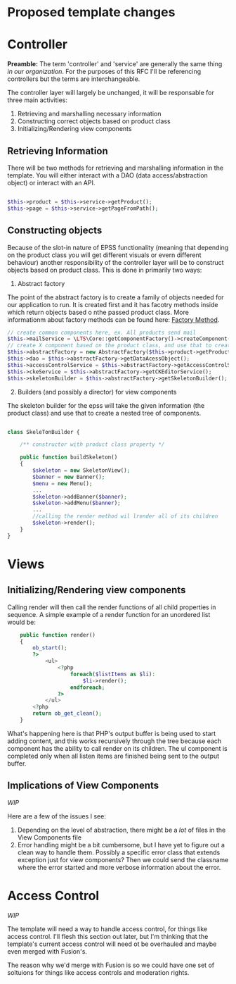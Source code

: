 # Proposed template changes

# Controller

**Preamble:** The term 'controller' and 'service' are generally the same thing *in our organization*. For the purposes of this RFC I'll be referencing controllers but the terms are interchangeable.

The controller layer will largely be unchanged, it will be responsable for three main activities:

1. Retrieving and marshalling necessary information 
2. Constructing correct objects based on product class
3. Initializing/Rendering view components

## Retrieving Information

There will be two methods for retrieving and marshalling information in the template. You will either interact with a DAO (data access/abstraction object) or interact with an API. 

```php

$this->product = $this->service->getProduct();
$this->page = $this->service->getPageFromPath();

```

## Constructing objects

Because of the slot-in nature of EPSS functionality (meaning that depending on the product class you will get different visuals or evern different behaviour) another responsibility of the controller layer will be to construct objects based on product class. This is done in primarily two ways:

1. Abstract factory 

The point of the abstract factory is to create a family of objects needed for our application to run. It is created first and it has facotry methods inside which return objects based o nthe passed product class. More informationm about factory methods can be found here: [Factory Method](https://sourcemaking.com/design_patterns/factory_method). 

```php
// create common components here, ex. All products send mail
$this->mailService = \LTS\Core::getComponentFactory()->createComponent("MailService");
// create X component based on the product class, and use that to create a family of objects. 
$this->abstractFactory = new AbstractFactory($this->product->getProductClass());
$this->dao = $this->abstractFactory->getDataAcessObject();
$this->accessControlService = $this->abstractFactory->getAccessControlService();
$this->ckeService = $this->abstractFactory->getCKEditorService();
$this->skeletonBuilder = $this->abstractFactory->getSkeletonBuilder();

```

2. Builders (and possibly a director) for view components

The skeleton builder for the epss will take the given information (the product class) and use that to create a nested tree of components.

```php

class SkeleTonBuilder {

    /** constructor with product class property */

    public function buildSkeleton() 
    {
        $skeleton = new SkeletonView();
        $banner = new Banner();
        $menu = new Menu();
        ...
        $skeleton->addBanner($banner);
        $skeleton->addMenu($banner);
        ...
        //calling the render method wil lrender all of its children
        $skeleton->render();
    }
}

```
# Views

## Initializing/Rendering view components
Calling render will then call the render functions of all child properties in sequence. A simple example of a render function for an unordered list would be:

```php
    public function render()
    {
        ob_start();
        ?>
            <ul>
                <?php
                    foreach($listItems as $li):
                        $li->render();
                    endforeach;
                ?>
            </ul>
        <?php
        return ob_get_clean();
    }

```

What's happening here is that PHP's output buffer is being used to start adding content, and this works recursively through the tree because each component has the ability to call render on its children. The ul component is completed only when all listen items are finished being sent to the output buffer.

## Implications of View Components

*WIP*

Here are a few of the issues I see:

1. Depending on the level of abstraction, there might be a *lot* of files in the View Components file
2. Error handling might be a bit cumbersome, but I have yet to figure out a clean way to handle them. Possibly a specific error class that extends exception just for view components? Then we could send the classname where the error started and more verbose information about the error.

# Access Control 

*WIP*

The template will need a way to handle access control, for things like access control. I'll flesh this section out later, but I'm thinking that the template's current access control will need ot be overhauled and maybe even merged with Fusion's.

The reason why we'd merge with Fusion is so we could have one set of soltuions for things like access controls and moderation rights.